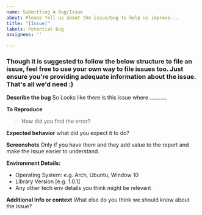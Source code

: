 ```yaml
---
name: Submitting A Bug/Issue
about: Please Tell us about the issue/bug to help us improve...
title: "[Issue]"
labels: Potential Bug
assignees: ''

---
```


### Though it is suggested to follow the below structure to file an issue, feel free to use your own way to file issues too. Just ensure you're providing adequate information about the issue. That's all we'd need :)

**Describe the bug**
So Looks like there is this issue where ...........

**To Reproduce**
> How did you find the error?

**Expected behavior**
what did you expect it to do?

**Screenshots**
Only if you have them and they add value to the report and make the issue easier to understand.

**Environment Details:**
 - Operating System: e.g. Arch, Ubuntu, Window 10 
 - Library Version [e.g. 1.0.1]
 - Any other tech env details you think might be relevant


**Additional Info or context**
What else do you think we should know about the issue?
